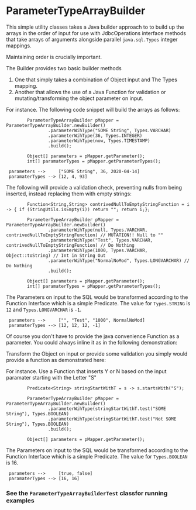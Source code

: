 # ParameterTypeArrayBuilder

This simple utility classes takes a Java builder approach to to build up
the arrays in the order of input for use with JdbcOperations interface
methods that take arrays of arguments alongside parallel
`java.sql.Types` integer mappings.

Maintaining order is crucially important.

The Builder provides two basic builder methods
1. One that simply takes a combination of Object input and The Types
   mapping.
2. Another that allows the use of a Java Function for validation or
   mutating/transforming the object parameter on input.

For instance. The following code snippet will build the arrays as follows:

```
        ParameterTypeArrayBuilder pMapper = ParameterTypeArrayBuilder.newBuilder()
                .parameterWihType("SOME String", Types.VARCHAR)
                .parameterWihType(36, Types.INTEGER)
                .parameterWihType(now, Types.TIMESTAMP)
                .build();

        Object[] parameters = pMapper.getParameter();
        int[] paramaterTypes = pMapper.getParameterTypes();
```

```
 parameters -->     ["SOME String", 36, 2020-04-14]
 paramaterTypes --> [12, 4, 93]
```


The following will provide a validation check, preventing nulls from
being inserted, instead replacing them with empty strings:

```
        Function<String,String> contrivedNullToEmptyStringFunction = i -> { if (StringUtils.isEmpty(i)) return ""; return i;};

        ParameterTypeArrayBuilder pMapper = ParameterTypeArrayBuilder.newBuilder()
                .parameterWihType(null, Types.VARCHAR, contrivedNullToEmptyStringFunction) // MUTATION!! Null to ""
                .parameterWihType("Test", Types.VARCHAR, contrivedNullToEmptyStringFunction) // Do Nothing
                .parameterWihType(1000, Types.VARCHAR, Object::toString) // Int in String Out
                .parameterWihType("NormalNoMod", Types.LONGVARCHAR) // Do Nothing
                .build();

        Object[] parameters = pMapper.getParameter();
        int[] paramaterTypes = pMapper.getParameterTypes();     

```

The Parameters on input to the SQL would be transformed according to the Function Interface which is a simple Predicate. The value for `Types.STRING` is `12` and `Types.LONGVARCHAR` is `-1`.

```
 parameters -->     ["", "Test", "1000", NormalNoMod]
 paramaterTypes --> [12, 12, 12, -1]
```

Of course you don't have to provide the java convenience Function as a
parameter. You could always inline it as in the following demonstration:

Transform the Object on input or provide some validation you simply
would provide a function as demonstrated here:

For instance. Use a Function that inserts Y or N based on the input paramater starting with the Letter "S"

```
        Predicate<String> stringStartWithT = s -> s.startsWith("S");

        ParameterTypeArrayBuilder pMapper = ParameterTypeArrayBuilder.newBuilder()
                .parameterWihType(stringStartWithT.test("SOME String"), Types.BOOLEAN)
                .parameterWihType(stringStartWithT.test("Not SOME String"), Types.BOOLEAN)
                .build();

        Object[] parameters = pMapper.getParameter();      

```

The Parameters on input to the SQL would be transformed according to the Function Interface which is a simple Predicate. The value for `Types.BOOLEAN` is 16.

```
 parameters -->     [true, false]
 paramaterTypes --> [16, 16]   
```
### See the `ParameterTypeArrayBuilderTest` classfor running examples

